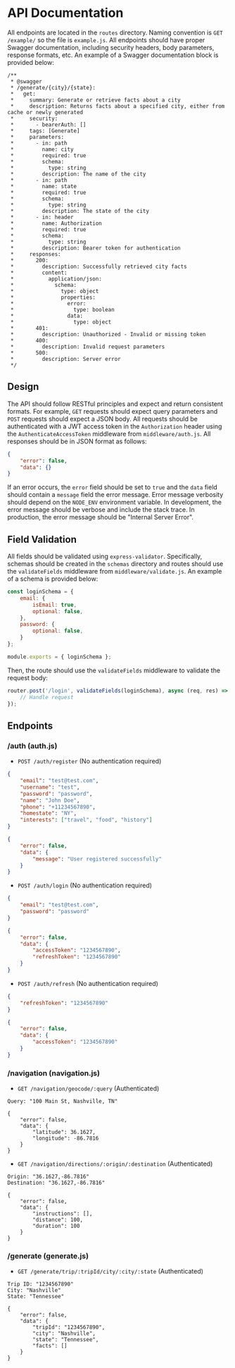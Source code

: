 # API Documentation

All endpoints are located in the `routes` directory. Naming convention is `GET /example/` so the file is `example.js`. All endpoints should have proper Swagger documentation, including security headers, body parameters, response formats, etc. An example of a Swagger documentation block is provided below:

```
/**
 * @swagger
 * /generate/{city}/{state}:
 *   get:
 *     summary: Generate or retrieve facts about a city
 *     description: Returns facts about a specified city, either from cache or newly generated
 *     security:
 *       - bearerAuth: []
 *     tags: [Generate]
 *     parameters:
 *       - in: path
 *         name: city
 *         required: true
 *         schema:
 *           type: string
 *         description: The name of the city
 *       - in: path
 *         name: state
 *         required: true
 *         schema:
 *           type: string
 *         description: The state of the city
 *       - in: header
 *         name: Authorization
 *         required: true
 *         schema:
 *           type: string
 *         description: Bearer token for authentication
 *     responses:
 *       200:
 *         description: Successfully retrieved city facts
 *         content:
 *           application/json:
 *             schema:
 *               type: object
 *               properties:
 *                 error: 
 *                   type: boolean
 *                 data:
 *                   type: object
 *       401:
 *         description: Unauthorized - Invalid or missing token
 *       400:
 *         description: Invalid request parameters
 *       500:
 *         description: Server error
 */
```

## Design

The API should follow RESTful principles and expect and return consistent formats. For example, `GET` requests should expect query parameters and `POST` requests should expect a JSON body. All requests should be authenticated with a JWT access token in the `Authorization` header using the `AuthenticateAccessToken` middleware from `middleware/auth.js`. All responses should be in JSON format as follows:

```json
{
    "error": false,
    "data": {}
}
```

If an error occurs, the `error` field should be set to `true` and the `data` field should contain a `message` field the error message. Error message verbosity should depend on the `NODE_ENV` environment variable. In development, the error message should be verbose and include the stack trace. In production, the error message should be "Internal Server Error".

## Field Validation

All fields should be validated using `express-validator`. Specifically, schemas should be created in the `schemas` directory and routes should use the `validateFields` middleware from `middleware/validate.js`. An example of a schema is provided below:

```js
const loginSchema = {
    email: {
        isEmail: true,
		optional: false,
    },
    password: {
		optional: false,
    }
};

module.exports = { loginSchema };
```

Then, the route should use the `validateFields` middleware to validate the request body:

```js
router.post('/login', validateFields(loginSchema), async (req, res) => {
    // Handle request
});
```

## Endpoints

### /auth (auth.js)

- `POST /auth/register` (No authentication required)
```json
{
    "email": "test@test.com",
    "username": "test",
    "password": "password",
    "name": "John Doe",
    "phone": "+11234567890",
    "homestate": "NY",
    "interests": ["travel", "food", "history"]
}

{
    "error": false,
    "data": {
        "message": "User registered successfully"   
    }
}
```

- `POST /auth/login` (No authentication required)
```json
{
    "email": "test@test.com",
    "password": "password"
}

{
    "error": false,
    "data": {
        "accessToken": "1234567890",
        "refreshToken": "1234567890"
    }
}
```

- `POST /auth/refresh` (No authentication required)
```json
{
    "refreshToken": "1234567890"
}

{
    "error": false,
    "data": {
        "accessToken": "1234567890"
    }
}
```

### /navigation (navigation.js)

- `GET /navigation/geocode/:query` (Authenticated)

```
Query: "100 Main St, Nashville, TN"

{
    "error": false,
    "data": {
        "latitude": 36.1627,
        "longitude": -86.7816
    }
}
```

- `GET /navigation/directions/:origin/:destination` (Authenticated)

```
Origin: "36.1627,-86.7816"
Destination: "36.1627,-86.7816"

{
    "error": false,
    "data": {
        "instructions": [],
        "distance": 100,
        "duration": 100
    }
}
```

### /generate (generate.js)

- `GET /generate/trip/:tripId/city/:city/:state` (Authenticated)

```
Trip ID: "1234567890"
City: "Nashville"
State: "Tennessee"

{
    "error": false,
    "data": {
        "tripId": "1234567890",
        "city": "Nashville",
        "state": "Tennessee",
        "facts": []
    }
}
```